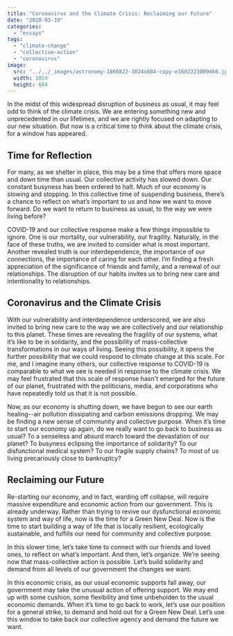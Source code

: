 ```yaml
---
title: "Coronavirus and the Climate Crisis: Reclaiming our Future"
date: "2020-03-19"
categories: 
  - "essays"
tags: 
  - "climate-change"
  - "collective-action"
  - "coronavirus"
image: 
  src: "../../_images/astronomy-1866822-1024x684-copy-e1602223009466.jpg"
  width: 1024
  height: 684
---
```


In the midst of this widespread disruption of business as usual, it may feel odd to think of the climate crisis. We are entering something new and unprecedented in our lifetimes, and we are rightly focused on adapting to our new situation. But now is a critical time to think about the climate crisis, for a window has appeared.

## Time for Reflection

For many, as we shelter in place, this may be a time that offers more space and down time than usual. Our collective activity has slowed down. Our constant busyness has been ordered to halt. Much of our economy is slowing and stopping. In this collective time of suspending business, there’s a chance to reflect on what’s important to us and how we want to move forward. Do we want to return to business as usual, to the way we were living before?

COVID-19 and our collective response make a few things impossible to ignore. One is our mortality, our vulnerability, our fragility. Naturally, in the face of these truths, we are invited to consider what is most important. Another revealed truth is our interdependence, the importance of our connections, the importance of caring for each other. I’m finding a fresh appreciation of the significance of friends and family, and a renewal of our relationships. The disruption of our habits invites us to bring new care and intentionality to relationships.

## Coronavirus and the Climate Crisis

With our vulnerability and interdependence underscored, we are also invited to bring new care to the way we are collectively and our relationship to this planet. These times are revealing the fragility of our systems, what it’s like to be in solidarity, and the possibility of mass-collective transformations in our ways of living. Seeing this possibility, it opens the further possibility that we could respond to climate change at this scale. For me, and I imagine many others, our collective response to COVID-19 is comparable to what we see is needed in response to the climate crisis. We may feel frustrated that this scale of response hasn't emerged for the future of our planet, frustrated with the politicians, media, and corporations who have repeatedly told us that it is not possible.

Now, as our economy is shutting down, we have begun to see our earth healing--air pollution dissipating and carbon emissions dropping. We may be finding a new sense of community and collective purpose. When it’s time to start our economy up again, do we really want to go back to business as usual? To a senseless and absurd march toward the devastation of our planet? To busyness eclipsing the importance of solidarity? To our disfunctional medical system? To our fragile supply chains? To most of us living precariously close to bankruptcy?

## Reclaiming our Future

Re-starting our economy, and in fact, warding off collapse, will require massive expenditure and economic action from our government. This is already underway. Rather than trying to revive our dysfunctional economic system and way of life, now is the time for a Green New Deal. Now is the time to start building a way of life that is locally resilient, ecologically sustainable, and fulfills our need for community and collective purpose.

In this slower time, let’s take time to connect with our friends and loved ones, to reflect on what’s important. And then, let’s organize. We’re seeing now that mass-collective action is possible. Let’s build solidarity and demand from all levels of our government the changes we want.

In this economic crisis, as our usual economic supports fall away, our government may take the unusual action of offering support. We may end up with some cushion, some flexibility and time unbeholden to the usual economic demands. When it’s time to go back to work, let’s use our position for a general strike, to demand and hold out for a Green New Deal. Let’s use this window to take back our collective agency and demand the future we want.
